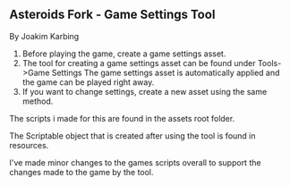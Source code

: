 ## Asteroids Fork - Game Settings Tool
By Joakim Karbing

1. Before playing the game, create a game settings asset.
2. The tool for creating a game settings asset can be found under Tools->Game Settings
The game settings asset is automatically applied and the game can be played right away.
3. If you want to change settings, create a new asset using the same method.



The scripts i made for this are found in the assets root folder.

The Scriptable object that is created after using the tool is found in resources.

I've made minor changes to the games scripts overall to support the changes made to the game by the tool.
